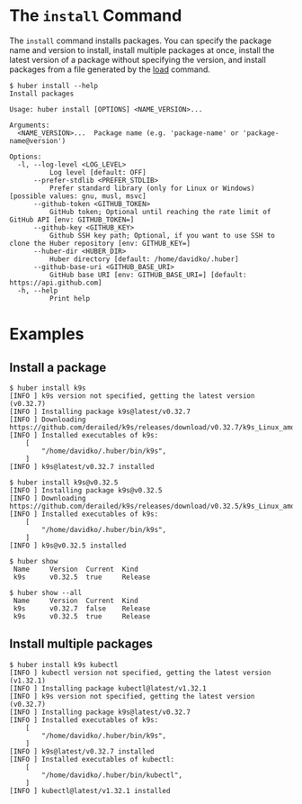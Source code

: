 # The `install` Command

The `install` command installs packages. You can specify the package name and version to install, install multiple packages at once, install the latest version of a package without specifying the version, and install packages from a file generated by the [load](./load.md) command.

```shell
$ huber install --help
Install packages

Usage: huber install [OPTIONS] <NAME_VERSION>...

Arguments:
  <NAME_VERSION>...  Package name (e.g. 'package-name' or 'package-name@version')

Options:
  -l, --log-level <LOG_LEVEL>
          Log level [default: OFF]
      --prefer-stdlib <PREFER_STDLIB>
          Prefer standard library (only for Linux or Windows) [possible values: gnu, musl, msvc]
      --github-token <GITHUB_TOKEN>
          GitHub token; Optional until reaching the rate limit of GitHub API [env: GITHUB_TOKEN=]
      --github-key <GITHUB_KEY>
          Github SSH key path; Optional, if you want to use SSH to clone the Huber repository [env: GITHUB_KEY=]
      --huber-dir <HUBER_DIR>
          Huber directory [default: /home/davidko/.huber]
      --github-base-uri <GITHUB_BASE_URI>
          GitHub base URI [env: GITHUB_BASE_URI=] [default: https://api.github.com]
  -h, --help
          Print help 
```

# Examples

## Install a package

```shell
$ huber install k9s
[INFO ] k9s version not specified, getting the latest version (v0.32.7)
[INFO ] Installing package k9s@latest/v0.32.7
[INFO ] Downloading https://github.com/derailed/k9s/releases/download/v0.32.7/k9s_Linux_amd64.tar.gz
[INFO ] Installed executables of k9s:
    [
        "/home/davidko/.huber/bin/k9s",
    ]
[INFO ] k9s@latest/v0.32.7 installed

$ huber install k9s@v0.32.5
[INFO ] Installing package k9s@v0.32.5
[INFO ] Downloading https://github.com/derailed/k9s/releases/download/v0.32.5/k9s_Linux_amd64.tar.gz
[INFO ] Installed executables of k9s:
    [
        "/home/davidko/.huber/bin/k9s",
    ]
[INFO ] k9s@v0.32.5 installed

$ huber show
 Name     Version  Current  Kind 
 k9s      v0.32.5  true     Release 

$ huber show --all
 Name     Version  Current  Kind 
 k9s      v0.32.7  false    Release 
 k9s      v0.32.5  true     Release 
```

## Install multiple packages

```shell
$ huber install k9s kubectl
[INFO ] kubectl version not specified, getting the latest version (v1.32.1)
[INFO ] Installing package kubectl@latest/v1.32.1
[INFO ] k9s version not specified, getting the latest version (v0.32.7)
[INFO ] Installing package k9s@latest/v0.32.7
[INFO ] Installed executables of k9s:
    [
        "/home/davidko/.huber/bin/k9s",
    ]
[INFO ] k9s@latest/v0.32.7 installed
[INFO ] Installed executables of kubectl:
    [
        "/home/davidko/.huber/bin/kubectl",
    ]
[INFO ] kubectl@latest/v1.32.1 installed
```